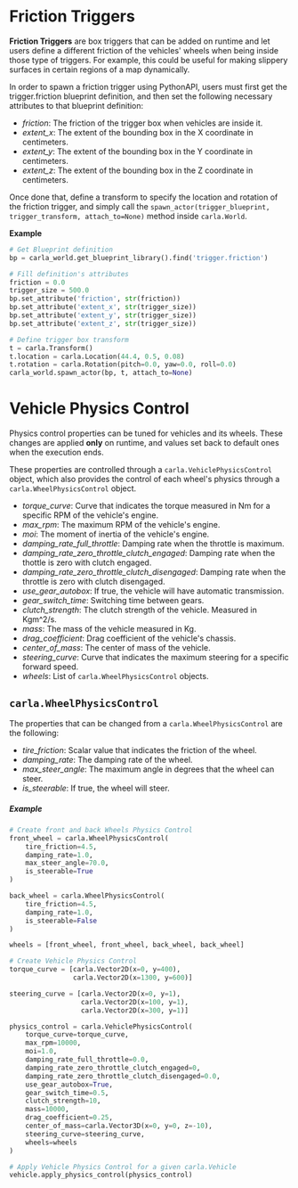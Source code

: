 <h1>Friction Triggers</h1>

**Friction Triggers** are box triggers that can be added on runtime and let users define a different friction of the vehicles' wheels when being inside those type of triggers. For example, this could be useful for making slippery surfaces in certain regions of a map dynamically.

In order to spawn a friction trigger using PythonAPI, users must first get the trigger.friction blueprint definition, and then set the following necessary attributes to that blueprint definition:

- *friction*: The friction of the trigger box when vehicles are inside it.
- *extent_x*: The extent of the bounding box in the X coordinate in centimeters.
- *extent_y*: The extent of the bounding box in the Y coordinate in centimeters.
- *extent_z*: The extent of the bounding box in the Z coordinate in centimeters.

Once done that, define a transform to specify the location and rotation of the friction trigger, and simply call the `spawn_actor(trigger_blueprint, trigger_transform, attach_to=None)` method inside `carla.World`.

**Example**
```py
# Get Blueprint definition
bp = carla_world.get_blueprint_library().find('trigger.friction')

# Fill definition's attributes
friction = 0.0
trigger_size = 500.0
bp.set_attribute('friction', str(friction))
bp.set_attribute('extent_x', str(trigger_size))
bp.set_attribute('extent_y', str(trigger_size))
bp.set_attribute('extent_z', str(trigger_size))

# Define trigger box transform
t = carla.Transform()
t.location = carla.Location(44.4, 0.5, 0.08)
t.rotation = carla.Rotation(pitch=0.0, yaw=0.0, roll=0.0)
carla_world.spawn_actor(bp, t, attach_to=None)
```

<h1>Vehicle Physics Control</h1>

Physics control properties can be tuned for vehicles and its wheels. These changes are applied **only** on runtime, and values set back to default ones when the execution ends.

These properties are controlled through a `carla.VehiclePhysicsControl` object, which also provides the control of each wheel's physics through a `carla.WheelPhysicsControl` object.

- *torque_curve*: Curve that indicates the torque measured in Nm for a specific RPM of the vehicle's engine.
- *max_rpm*: The maximum RPM of the vehicle's engine.
- *moi*: The moment of inertia of the vehicle's engine.
- *damping_rate_full_throttle*: Damping rate when the throttle is maximum.
- *damping_rate_zero_throttle_clutch_engaged*: Damping rate when the thottle is zero with clutch engaged.
- *damping_rate_zero_throttle_clutch_disengaged*: Damping rate when the throttle is zero with clutch disengaged.
- *use_gear_autobox*: If true, the vehicle will have automatic transmission.
- *gear_switch_time*: Switching time between gears.
- *clutch_strength*: The clutch strength of the vehicle. Measured in Kgm^2/s.
- *mass*: The mass of the vehicle measured in Kg.
- *drag_coefficient*: Drag coefficient of the vehicle's chassis.
- *center_of_mass*: The center of mass of the vehicle.
- *steering_curve*: Curve that indicates the maximum steering for a specific forward speed.
- *wheels*: List of `carla.WheelPhysicsControl` objects.


## `carla.WheelPhysicsControl`
The properties that can be changed from a `carla.WheelPhysicsControl` are the following:

- *tire_friction*: Scalar value that indicates the friction of the wheel.
- *damping_rate*: The damping rate of the wheel.
- *max_steer_angle*: The maximum angle in degrees that the wheel can steer.
- *is_steerable*: If true, the wheel will steer.

##### Example
```py
# Create front and back Wheels Physics Control
front_wheel = carla.WheelPhysicsControl(
    tire_friction=4.5,
    damping_rate=1.0,
    max_steer_angle=70.0,
    is_steerable=True
)

back_wheel = carla.WheelPhysicsControl(
    tire_friction=4.5,
    damping_rate=1.0,
    is_steerable=False
)

wheels = [front_wheel, front_wheel, back_wheel, back_wheel]

# Create Vehicle Physics Control
torque_curve = [carla.Vector2D(x=0, y=400),
                carla.Vector2D(x=1300, y=600)]

steering_curve = [carla.Vector2D(x=0, y=1),
                  carla.Vector2D(x=100, y=1),
                  carla.Vector2D(x=300, y=1)]

physics_control = carla.VehiclePhysicsControl(
    torque_curve=torque_curve,
    max_rpm=10000,
    moi=1.0,
    damping_rate_full_throttle=0.0,
    damping_rate_zero_throttle_clutch_engaged=0,
    damping_rate_zero_throttle_clutch_disengaged=0.0,
    use_gear_autobox=True,
    gear_switch_time=0.5,
    clutch_strength=10,
    mass=10000,
    drag_coefficient=0.25,
    center_of_mass=carla.Vector3D(x=0, y=0, z=-10),
    steering_curve=steering_curve,
    wheels=wheels
)

# Apply Vehicle Physics Control for a given carla.Vehicle
vehicle.apply_physics_control(physics_control)
```